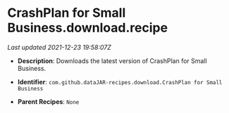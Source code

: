 # CrashPlan for Small Business.download.recipe

_Last updated 2021-12-23 19:58:07Z_

- **Description**: Downloads the latest version of CrashPlan for Small Business.

- **Identifier**: `com.github.dataJAR-recipes.download.CrashPlan for Small Business`

- **Parent Recipes**: `None`